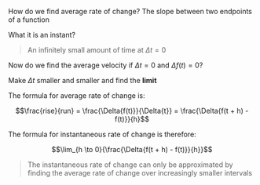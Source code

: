 How do we find average rate of change?
The slope between two endpoints of a function

What it is an instant?

> An infinitely small amount of time at $\Delta{t} = 0$

Now do we find the average velocity if $\Delta{t} = 0$ and $\Delta{f(t)} = 0$? 

Make $\Delta{t}$ smaller and smaller and find the **limit**

The formula for average rate of change is:

$$\frac{rise}{run} = \frac{\Delta{f(t)}}{\Delta{t}} = \frac{\Delta{f(t + h) - f(t)}}{h}$$

The formula for instantaneous rate of change is therefore:

$$\lim_{h \to 0}{\frac{\Delta{f(t + h) - f(t)}}{h}}$$

> The instantaneous rate of change can only be approximated by finding the average rate of change over increasingly smaller intervals







